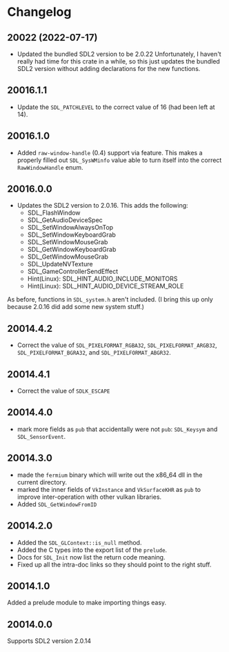 # Changelog

## 20022 (2022-07-17)

* Updated the bundled SDL2 version to be 2.0.22 Unfortunately, I haven't really
  had time for this crate in a while, so this just updates the bundled SDL2
  version without adding declarations for the new functions.

## 20016.1.1

* Update the `SDL_PATCHLEVEL` to the correct value of 16 (had been left at 14).

## 20016.1.0

* Added `raw-window-handle` (0.4) support via feature. This makes a properly
  filled out `SDL_SysWMinfo` value able to turn itself into the correct
  `RawWindowHandle` enum.

## 20016.0.0

* Updates the SDL2 version to 2.0.16. This adds the following:
  * SDL_FlashWindow
  * SDL_GetAudioDeviceSpec
  * SDL_SetWindowAlwaysOnTop
  * SDL_SetWindowKeyboardGrab
  * SDL_SetWindowMouseGrab
  * SDL_GetWindowKeyboardGrab
  * SDL_GetWindowMouseGrab
  * SDL_UpdateNVTexture
  * SDL_GameControllerSendEffect
  * Hint(Linux): SDL_HINT_AUDIO_INCLUDE_MONITORS
  * Hint(Linux): SDL_HINT_AUDIO_DEVICE_STREAM_ROLE

As before, functions in `SDL_system.h` aren't included.
(I bring this up only because 2.0.16 did add some new system stuff.)

## 20014.4.2

* Correct the value of `SDL_PIXELFORMAT_RGBA32`, `SDL_PIXELFORMAT_ARGB32`, `SDL_PIXELFORMAT_BGRA32`, and `SDL_PIXELFORMAT_ABGR32`.

## 20014.4.1

* Correct the value of `SDLK_ESCAPE`

## 20014.4.0

* mark more fields as `pub` that accidentally were not `pub`: `SDL_Keysym` and `SDL_SensorEvent`.

## 20014.3.0

* made the `fermium` binary which will write out the x86_64 dll in the current directory.
* marked the inner fields of `VkInstance` and `VkSurfaceKHR` as `pub` to improve inter-operation with other vulkan libraries.
* Added `SDL_GetWindowFromID`

## 20014.2.0

* Added the `SDL_GLContext::is_null` method.
* Added the C types into the export list of the `prelude`.
* Docs for `SDL_Init` now list the return code meaning.
* Fixed up all the intra-doc links so they should point to the right stuff.

## 20014.1.0

Added a prelude module to make importing things easy.

## 20014.0.0

Supports SDL2 version 2.0.14
